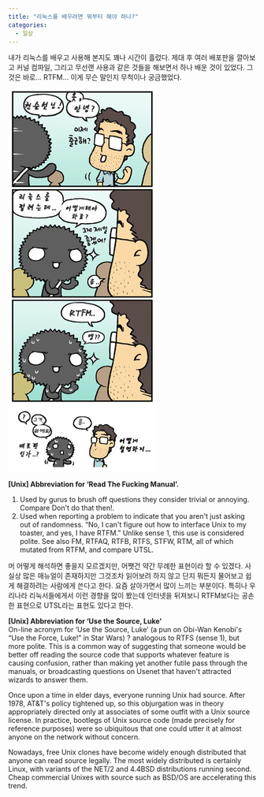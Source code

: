 ```yaml
---
title: "리눅스를 배우려면 뭐부터 해야 하나?"
categories:
  - 일상
---
```


내가 리눅스를 배우고 사용해 본지도 꽤나 시간이 흘렀다. 제대 후 여러 배포판을 깔아보고 커널 컴파일, 그리고 무선랜 사용과 같은 것들을 해보면서 하나 배운 것이 있었다. 그것은 바로... RTFM... 이게 무슨 말인지 무척이나 궁금했었다.  
  
![](/assets/images/posts/2004/09/gk200000000050.jpg)  

**\[Unix\] Abbreviation for ‘Read The Fucking Manual’.**  
1. Used by gurus to brush off questions they consider trivial or annoying. Compare Don't do that then!.  
1. Used when reporting a problem to indicate that you aren't just asking out of randomness. “No, I can't figure out how to interface Unix to my toaster, and yes, I have RTFM.” Unlike sense 1, this use is considered polite. See also FM, RTFAQ, RTFB, RTFS, STFW, RTM, all of which mutated from RTFM, and compare UTSL.

머 어떻게 해석하면 좋을지 모르겠지만, 어쨋건 약간 무례한 표현이라 할 수 있겠다. 사실상 많은 매뉴얼이 존재하지만 그것조차 읽어보려 하지 않고 단지 뭐든지 물어보고 쉽게 해결하려는 사람에게 쓴다고 한다. 요즘 살아가면서 많이 느끼는 부분이다. 특히나 우리나라 리눅서들에게서 이런 경향을 많이 봤는데 인터넷을 뒤져보니 RTFM보다는 공손한 표현으로 UTSL라는 표현도 있다고 한다.  

**\[Unix\] Abbreviation for ‘Use the Source, Luke’**  
On-line acronym for ‘Use the Source, Luke’ (a pun on Obi-Wan Kenobi's “Use the Force, Luke!” in Star Wars) ? analogous to RTFS (sense 1), but more polite. This is a common way of suggesting that someone would be better off reading the source code that supports whatever feature is causing confusion, rather than making yet another futile pass through the manuals, or broadcasting questions on Usenet that haven't attracted wizards to answer them.  

Once upon a time in elder days, everyone running Unix had source. After 1978, AT&T's policy tightened up, so this objurgation was in theory appropriately directed only at associates of some outfit with a Unix source license. In practice, bootlegs of Unix source code (made precisely for reference purposes) were so ubiquitous that one could utter it at almost anyone on the network without concern.  

Nowadays, free Unix clones have become widely enough distributed that anyone can read source legally. The most widely distributed is certainly Linux, with variants of the NET/2 and 4.4BSD distributions running second. Cheap commercial Unixes with source such as BSD/OS are accelerating this trend.
